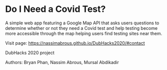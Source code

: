 # Do I Need a Covid Test?

A simple web app featuring a Google Map API that asks users questions to determine whether or not they need a Covid test and help testing become more accessible through the map helping users find testing sites near them. 

Visit page: https://nassimabrous.github.io/DubHacks2020/#contact

DubHacks 2020 project

Authors: Bryan Phan, Nassim Abrous, Mursal Abdikadir
